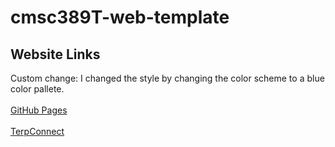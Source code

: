 # cmsc389T-web-template

## Website Links
Custom change: I changed the style by changing the color scheme to a blue color pallete.
<br />
<br />
[GitHub Pages](https://sahilg13.github.io/cmsc389T-web-template/)
<br />
<br />
[TerpConnect](https://terpconnect.umd.edu/~sgoel1/cmsc389T-web-template/)
